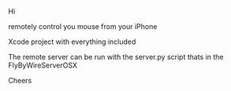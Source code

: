 Hi

remotely control you mouse from your iPhone


Xcode project with everything included

The remote server can be run with the server.py script thats in the FlyByWireServerOSX


Cheers